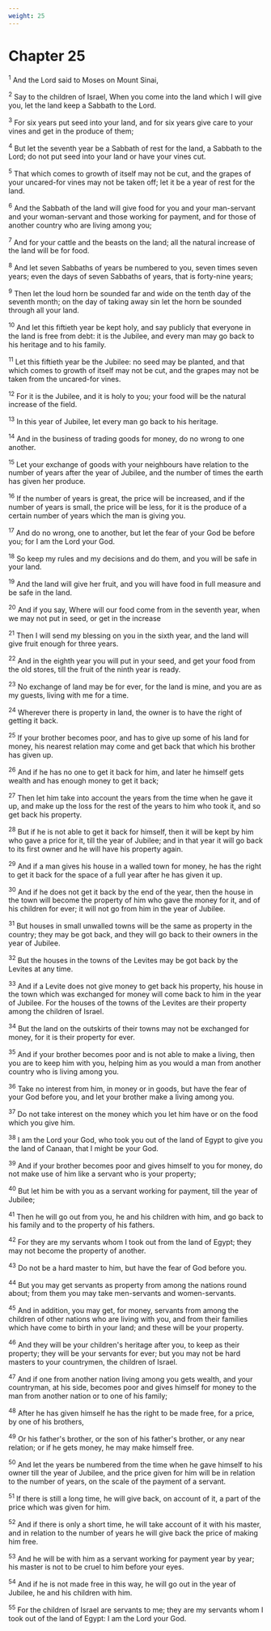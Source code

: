 ```yaml
---
weight: 25
---
```


# Chapter 25

<sup>1</sup> And the Lord said to Moses on Mount Sinai, 

<sup>2</sup> Say to the children of Israel, When you come into the land which I will give you, let the land keep a Sabbath to the Lord. 

<sup>3</sup> For six years put seed into your land, and for six years give care to your vines and get in the produce of them; 

<sup>4</sup> But let the seventh year be a Sabbath of rest for the land, a Sabbath to the Lord; do not put seed into your land or have your vines cut. 

<sup>5</sup> That which comes to growth of itself may not be cut, and the grapes of your uncared-for vines may not be taken off; let it be a year of rest for the land. 

<sup>6</sup> And the Sabbath of the land will give food for you and your man-servant and your woman-servant and those working for payment, and for those of another country who are living among you; 

<sup>7</sup> And for your cattle and the beasts on the land; all the natural increase of the land will be for food. 

<sup>8</sup> And let seven Sabbaths of years be numbered to you, seven times seven years; even the days of seven Sabbaths of years, that is forty-nine years; 

<sup>9</sup> Then let the loud horn be sounded far and wide on the tenth day of the seventh month; on the day of taking away sin let the horn be sounded through all your land. 

<sup>10</sup> And let this fiftieth year be kept holy, and say publicly that everyone in the land is free from debt: it is the Jubilee, and every man may go back to his heritage and to his family. 

<sup>11</sup> Let this fiftieth year be the Jubilee: no seed may be planted, and that which comes to growth of itself may not be cut, and the grapes may not be taken from the uncared-for vines. 

<sup>12</sup> For it is the Jubilee, and it is holy to you; your food will be the natural increase of the field. 

<sup>13</sup> In this year of Jubilee, let every man go back to his heritage. 

<sup>14</sup> And in the business of trading goods for money, do no wrong to one another. 

<sup>15</sup> Let your exchange of goods with your neighbours have relation to the number of years after the year of Jubilee, and the number of times the earth has given her produce. 

<sup>16</sup> If the number of years is great, the price will be increased, and if the number of years is small, the price will be less, for it is the produce of a certain number of years which the man is giving you. 

<sup>17</sup> And do no wrong, one to another, but let the fear of your God be before you; for I am the Lord your God. 

<sup>18</sup> So keep my rules and my decisions and do them, and you will be safe in your land. 

<sup>19</sup> And the land will give her fruit, and you will have food in full measure and be safe in the land. 

<sup>20</sup> And if you say, Where will our food come from in the seventh year, when we may not put in seed, or get in the increase 

<sup>21</sup> Then I will send my blessing on you in the sixth year, and the land will give fruit enough for three years. 

<sup>22</sup> And in the eighth year you will put in your seed, and get your food from the old stores, till the fruit of the ninth year is ready. 

<sup>23</sup> No exchange of land may be for ever, for the land is mine, and you are as my guests, living with me for a time. 

<sup>24</sup> Wherever there is property in land, the owner is to have the right of getting it back. 

<sup>25</sup> If your brother becomes poor, and has to give up some of his land for money, his nearest relation may come and get back that which his brother has given up. 

<sup>26</sup> And if he has no one to get it back for him, and later he himself gets wealth and has enough money to get it back; 

<sup>27</sup> Then let him take into account the years from the time when he gave it up, and make up the loss for the rest of the years to him who took it, and so get back his property. 

<sup>28</sup> But if he is not able to get it back for himself, then it will be kept by him who gave a price for it, till the year of Jubilee; and in that year it will go back to its first owner and he will have his property again. 

<sup>29</sup> And if a man gives his house in a walled town for money, he has the right to get it back for the space of a full year after he has given it up. 

<sup>30</sup> And if he does not get it back by the end of the year, then the house in the town will become the property of him who gave the money for it, and of his children for ever; it will not go from him in the year of Jubilee. 

<sup>31</sup> But houses in small unwalled towns will be the same as property in the country; they may be got back, and they will go back to their owners in the year of Jubilee. 

<sup>32</sup> But the houses in the towns of the Levites may be got back by the Levites at any time. 

<sup>33</sup> And if a Levite does not give money to get back his property, his house in the town which was exchanged for money will come back to him in the year of Jubilee. For the houses of the towns of the Levites are their property among the children of Israel. 

<sup>34</sup> But the land on the outskirts of their towns may not be exchanged for money, for it is their property for ever. 

<sup>35</sup> And if your brother becomes poor and is not able to make a living, then you are to keep him with you, helping him as you would a man from another country who is living among you. 

<sup>36</sup> Take no interest from him, in money or in goods, but have the fear of your God before you, and let your brother make a living among you. 

<sup>37</sup> Do not take interest on the money which you let him have or on the food which you give him. 

<sup>38</sup> I am the Lord your God, who took you out of the land of Egypt to give you the land of Canaan, that I might be your God. 

<sup>39</sup> And if your brother becomes poor and gives himself to you for money, do not make use of him like a servant who is your property; 

<sup>40</sup> But let him be with you as a servant working for payment, till the year of Jubilee; 

<sup>41</sup> Then he will go out from you, he and his children with him, and go back to his family and to the property of his fathers. 

<sup>42</sup> For they are my servants whom I took out from the land of Egypt; they may not become the property of another. 

<sup>43</sup> Do not be a hard master to him, but have the fear of God before you. 

<sup>44</sup> But you may get servants as property from among the nations round about; from them you may take men-servants and women-servants. 

<sup>45</sup> And in addition, you may get, for money, servants from among the children of other nations who are living with you, and from their families which have come to birth in your land; and these will be your property. 

<sup>46</sup> And they will be your children's heritage after you, to keep as their property; they will be your servants for ever; but you may not be hard masters to your countrymen, the children of Israel. 

<sup>47</sup> And if one from another nation living among you gets wealth, and your countryman, at his side, becomes poor and gives himself for money to the man from another nation or to one of his family; 

<sup>48</sup> After he has given himself he has the right to be made free, for a price, by one of his brothers, 

<sup>49</sup> Or his father's brother, or the son of his father's brother, or any near relation; or if he gets money, he may make himself free. 

<sup>50</sup> And let the years be numbered from the time when he gave himself to his owner till the year of Jubilee, and the price given for him will be in relation to the number of years, on the scale of the payment of a servant. 

<sup>51</sup> If there is still a long time, he will give back, on account of it, a part of the price which was given for him. 

<sup>52</sup> And if there is only a short time, he will take account of it with his master, and in relation to the number of years he will give back the price of making him free. 

<sup>53</sup> And he will be with him as a servant working for payment year by year; his master is not to be cruel to him before your eyes. 

<sup>54</sup> And if he is not made free in this way, he will go out in the year of Jubilee, he and his children with him. 

<sup>55</sup> For the children of Israel are servants to me; they are my servants whom I took out of the land of Egypt: I am the Lord your God. 


